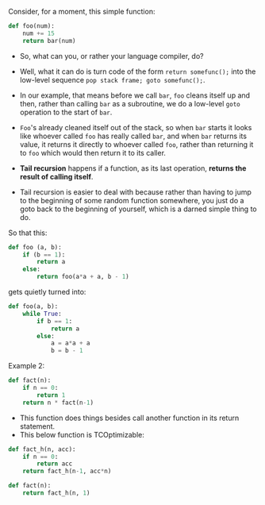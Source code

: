 Consider, for a moment, this simple function:

```python
def foo(num):
    num += 15
    return bar(num)
```

- So, what can you, or rather your language compiler, do?
- Well, what it can do is turn code of the form `return somefunc();` into the low-level sequence `pop stack frame; goto somefunc();`.
- In our example, that means before we call `bar`, `foo` cleans itself up and then, rather than calling `bar` as a subroutine, we do a low-level `goto` operation to the start of `bar`.
- `Foo`'s already cleaned itself out of the stack, so when `bar` starts it looks like whoever called `foo` has really called `bar`, and when `bar` returns its value, it returns it directly to whoever called `foo`, rather than returning it to `foo` which would then return it to its caller.

- **Tail recursion** happens if a function, as its last operation, **returns the result of calling itself**.
- Tail recursion is easier to deal with because rather than having to jump to the beginning of some random function somewhere, you just do a goto back to the beginning of yourself, which is a darned simple thing to do.

So that this:

```python
def foo (a, b):
    if (b == 1):
        return a
    else:
        return foo(a*a + a, b - 1)
```
 
gets quietly turned into:

```python
def foo(a, b):
    while True:
        if b == 1:
            return a
        else:
            a = a*a + a
            b = b - 1
```

Example 2:

```python
def fact(n):
    if n == 0:
        return 1
    return n * fact(n-1)
```
- This function does things besides call another function in its return statement.
- This below function is TCOptimizable:
```python
def fact_h(n, acc):
    if n == 0:
        return acc
    return fact_h(n-1, acc*n)

def fact(n):
    return fact_h(n, 1)
```